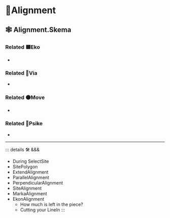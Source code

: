 # 🔻<via>Alignment</via>

## 🕸 Alignment.Skema

### Related 🟩<eko>Eko</eko>

-

### Related 🔻<via>Via</via>

-

### Related 🟠<move>Move</move>

-

### Related 💜<psike>Psike</psike>

-

---

<!-- =================================================== -->
<!-- =================================================== -->
<!-- =================================================== -->
<!-- =================================================== -->
<!-- =================================================== -->
::: details 🛠 <dev>&&&</dev>

- During SelectSite
- SitePolygon
- ExtendAlignment
- ParallelAlignment
- PerpendicularAlignment
- SiteAlignment
- MarkaAlignment
- EkonAlignment
    - How much is left in the piece?
    - Cutting your LineIn
:::
